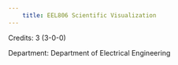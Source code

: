 ```yaml
---
    title: EEL806 Scientific Visualization
---
```

Credits: 3 (3-0-0)

Department: Department of Electrical Engineering

